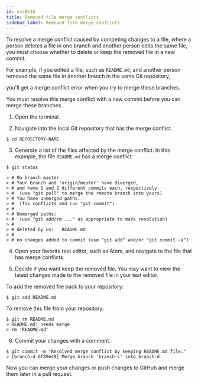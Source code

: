```yaml
---
id: s4s8m16
title: Removed file merge conflicts
sidebar_label: Removed file merge conflicts
---
```


To resolve a merge conflict caused by competing changes to a file, where a person deletes a file in one branch and another person edits the same file, you must choose whether to delete or keep the removed file in a new commit.

For example, if you edited a file, such as `README.md`, and another person removed the same file in another branch in the same Git repository,

you'll get a merge conflict error when you try to merge these branches.

You must resolve this merge conflict with a new commit before you can merge these branches.



1. Open the terminal.

2. Navigate into the local Git repository that has the merge conflict.

`$ cd REPOSITORY-NAME`

3. Generate a list of the files affected by the merge conflict. In this example, the file `README.md` has a merge conflict.

`$ git status`

```
> # On branch master
> # Your branch and 'origin/master' have diverged,
> # and have 1 and 2 different commits each, respectively.
> #  (use "git pull" to merge the remote branch into yours)
> # You have unmerged paths.
> #  (fix conflicts and run "git commit")
> #
> # Unmerged paths:
> #  (use "git add/rm ..." as appropriate to mark resolution)
> #
> #	deleted by us:   README.md
> #
> # no changes added to commit (use "git add" and/or "git commit -a")
```

4. Open your favorite text editor, such as Atom, and navigate to the file that has merge conflicts.

5. Decide if you want keep the removed file. You may want to view the latest changes made to the removed file in your text editor.

To add the removed file back to your repository:

`$ git add README.md`

To remove this file from your repository:

```
$ git rm README.md
> README.md: needs merge
> rm 'README.md'
```

6. Commit your changes with a comment.

```
$ git commit -m "Resolved merge conflict by keeping README.md file."
> [branch-d 6f89e49] Merge branch 'branch-c' into branch-d
```

Now you can merge your changes or push changes to GitHub and merge them later in a pull request.
